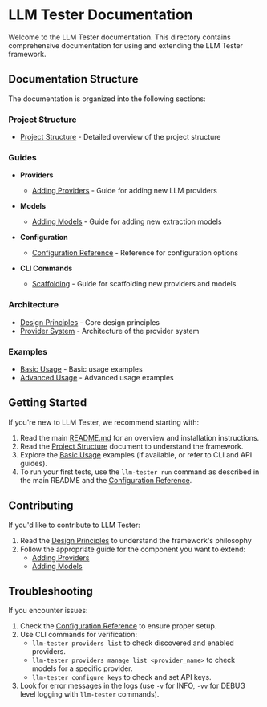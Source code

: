 # LLM Tester Documentation

Welcome to the LLM Tester documentation. This directory contains comprehensive documentation for using and extending the LLM Tester framework.

## Documentation Structure

The documentation is organized into the following sections:

### Project Structure

- [Project Structure](PROJECT_STRUCTURE.md) - Detailed overview of the project structure

### Guides

- **Providers**
  - [Adding Providers](guides/providers/ADDING_PROVIDERS.md) - Guide for adding new LLM providers

- **Models**
  - [Adding Models](guides/models/ADDING_MODELS.md) - Guide for adding new extraction models

- **Configuration**
  - [Configuration Reference](guides/configuration/CONFIG_REFERENCE.md) - Reference for configuration options

- **CLI Commands**
  - [Scaffolding](guides/cli_commands/SCAFFOLDING.md) - Guide for scaffolding new providers and models

### Architecture

- [Design Principles](architecture/DESIGN_PRINCIPLES.md) - Core design principles
- [Provider System](architecture/PROVIDER_SYSTEM.md) - Architecture of the provider system

### Examples

- [Basic Usage](examples/BASIC_USAGE.md) - Basic usage examples
- [Advanced Usage](examples/ADVANCED_USAGE.md) - Advanced usage examples

## Getting Started

If you're new to LLM Tester, we recommend starting with:

1. Read the main [README.md](../README.md) for an overview and installation instructions.
2. Read the [Project Structure](PROJECT_STRUCTURE.md) document to understand the framework.
3. Explore the [Basic Usage](examples/BASIC_USAGE.md) examples (if available, or refer to CLI and API guides).
4. To run your first tests, use the `llm-tester run` command as described in the main README and the [Configuration Reference](guides/configuration/CONFIG_REFERENCE.md).

## Contributing

If you'd like to contribute to LLM Tester:

1. Read the [Design Principles](architecture/DESIGN_PRINCIPLES.md) to understand the framework's philosophy
2. Follow the appropriate guide for the component you want to extend:
   - [Adding Providers](guides/providers/ADDING_PROVIDERS.md)
   - [Adding Models](guides/models/ADDING_MODELS.md)

## Troubleshooting

If you encounter issues:

1. Check the [Configuration Reference](guides/configuration/CONFIG_REFERENCE.md) to ensure proper setup.
2. Use CLI commands for verification:
    - `llm-tester providers list` to check discovered and enabled providers.
    - `llm-tester providers manage list <provider_name>` to check models for a specific provider.
    - `llm-tester configure keys` to check and set API keys.
3. Look for error messages in the logs (use `-v` for INFO, `-vv` for DEBUG level logging with `llm-tester` commands).
